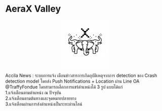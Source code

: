 # AeraX Valley
<div align=center>
    <img src="./logo.png" style="width: 150px">
</div>

Accila News : ระบบการแจ้ง เตือนข่าวสารการเกิดอุบัติเหตุจากการ detection ของ Crash detection model โดยส่ง Push Notifications + Location ผ่าน Line OA @TraffyFondue โดยสามารถเลือกการแชร์ตำแหน่งได้ 3 รูป แบบได้แก่ <br>
1.แจ้งเตือนตามตําแหน่ง ณ ปัจจุบัน <br>
2.แจ้งเตือนตามต้นทางและจุดหมายปลายทาง <br>
3.แจ้งเตือนผ่านการส่งตําแหน่งเป็นระยะผ่านไลน์
